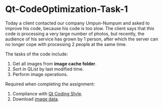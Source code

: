 # Qt-CodeOptimization-Task-1

Today a client contacted our company Umpun-Numpum and asked to improve his code, because his code is too slow. The client says that this code is processing a very large number of photos, but recently, the audience of his service has grown by 1 person, after which the server can no longer cope with processing 2 people at the same time.

The tasks of the code include:
1. Get all images from **image cache folder**.
2. Sort in QList by last modified time.
3. Perform image operations.

Required when completing the assignment:
1. Compliance with [Qt Coding Style](https://wiki.qt.io/Qt_Coding_Style).
2. Download [image data](https://drive.google.com/file/d/1odsM9ab8Sg27K3qDkhXX1YnJLucN9y4P/view?usp=sharing).
